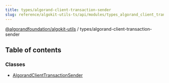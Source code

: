 ```yaml
---
title: types/algorand-client-transaction-sender
slug: reference/algokit-utils-ts/api/modules/types_algorand_client_transaction_sender
---
```


[@algorandfoundation/algokit-utils](/reference/algokit-utils-ts/api/overview) / types/algorand-client-transaction-sender

## Table of contents

### Classes

- [AlgorandClientTransactionSender](/reference/algokit-utils-ts/api/classes/types_algorand_client_transaction_senderalgorandclienttransactionsender/)
